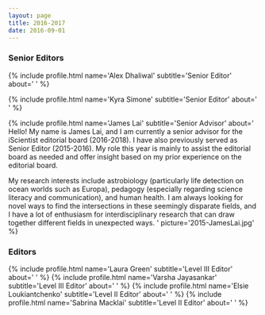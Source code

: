 ```yaml
---
layout: page
title: 2016-2017
date: 2016-09-01
---
```

### Senior Editors

{% include profile.html
name='Alex Dhaliwal'
subtitle='Senior Editor'
about='
'
%}

{% include profile.html
name='Kyra Simone'
subtitle='Senior Editor'
about='
'
%}

{% include profile.html
name='James Lai'
subtitle='Senior Advisor'
about='
Hello! My name is James Lai, and I am currently a senior advisor for the iScientist editorial board (2016-2018). I have also previously served as Senior Editor (2015-2016). My role this year is mainly to assist the editorial board as needed and offer insight based on my prior experience on the editorial board.

My research interests include astrobiology (particularly life detection on ocean worlds such as Europa), pedagogy (especially regarding science literacy and communication), and human health. I am always looking for novel ways to find the intersections in these seemingly disparate fields, and I have a lot of enthusiasm for interdisciplinary research that can draw together different fields in unexpected ways.
'
picture='2015-JamesLai.jpg'
%}

### Editors
{% include profile.html
name='Laura Green'
subtitle='Level III Editor'
about='
'
%}
{% include profile.html
name='Varsha Jayasankar'
subtitle='Level III Editor'
about='
'
%}
{% include profile.html
name='Elsie Loukiantchenko'
subtitle='Level II Editor'
about='
'
%}
{% include profile.html
name='Sabrina Macklai'
subtitle='Level II Editor'
about='
'
%}
